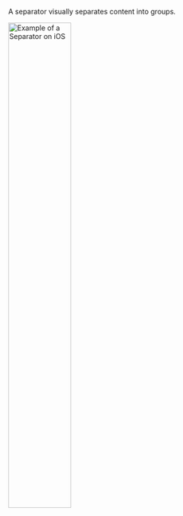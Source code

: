 A separator visually separates content into groups.

<img src="https://static2.sharepointonline.com/files/fabric/fabric-website/images/controls/ios/listcells/listcells.png" alt="Example of a Separator on iOS" style="width: 50%;" />
